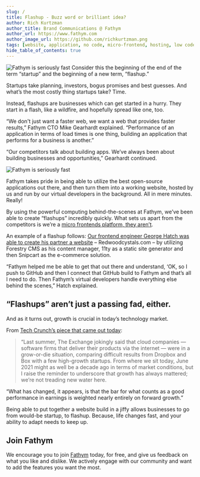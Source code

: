 ```yaml
---
slug: /
title: Flashup - Buzz word or brilliant idea? 
author: Rich Kurtzman
author_title: Brand Communications @ Fathym
author_url: https://www.fathym.com
author_image_url: https://github.com/richkurtzman.png
tags: [website, application, no code, micro-frontend, hosting, low code]
hide_table_of_contents: true
---
```


![Fathym is seriously fast](/img/ferrisbueller.jpg)
Consider this the beginning of the end of the term “startup” and the beginning of a new term, “flashup.” 

Startups take planning, investors, bogus promises and best guesses. And what’s the most costly thing startups take? Time.  

Instead, flashups are businesses which can get started in a hurry. They start in a flash, like a wildfire, and hopefully spread like one, too.  

“We don't just want a faster web, we want a web that provides faster results,” Fathym CTO Mike Gearhardt explained. “Performance of an application in terms of load times is one thing, building an application that performs for a business is another.” 

“Our competitors talk about building apps. We’ve always been about building businesses and opportunities,” Gearhardt continued. 

![Fathym is seriously fast](/img/MicrosoftTeams-image.png)

Fathym takes pride in being able to utilize the best open-source applications out there, and then turn them into a working website, hosted by us and run by our virtual developers in the background. All in mere minutes. Really! 

By using the powerful computing behind-the-scenes at Fathym, we’ve been able to create “flashups” incredibly quickly. What sets us apart from the competitors is we’re a [micro frontends platform, they aren’t](https://www.fathym.com/blog/articles/2022/february/2022-02-14-fathym-vs-netlify-and-vercel-micro-frontends).

An example of a flashup follows: [Our frontend engineer George Hatch was able to create his partner a website](https://www.fathym.com/blog/articles/2021/december/2021-12-30-How-to-host-an-ecommerce-site-with-fathym) – Redwoodcystals.com – by utilizing Forestry CMS as his content manager, 11ty as a static site generator and then Snipcart as the e-commerce solution.

“Fathym helped me be able to get that out there and understand, ‘OK, so I push to GitHub and then I connect that GitHub build to Fathym and that’s all I need to do. Then Fathym’s virtual developers handle everything else behind the scenes,” Hatch explained. 

## “Flashups” aren’t just a passing fad, either. 

And as it turns out, growth is crucial in today’s technology market. 

From [Tech Crunch’s piece that came out today](https://techcrunch.com/2022/02/18/for-startups-the-message-is-clear-grow-fast-or-die/): 

> “Last summer, The Exchange jokingly said that cloud companies — software firms that deliver their products via the internet — were in a grow-or-die situation, comparing difficult results from Dropbox and Box with a few high-growth startups. From where we sit today, June 2021 might as well be a decade ago in terms of market conditions, but I raise the reminder to underscore that growth has always mattered; we’re not treading new water here.

“What has changed, it appears, is that the bar for what counts as a good performance in earnings is weighted nearly entirely on forward growth.” 

Being able to put together a website build in a jiffy allows businesses to go from would-be startup, to flashup. Because, life changes fast, and your ability to adapt needs to keep up.  

## Join Fathym   

We encourage you to join [Fathym](https://auth.fathym.com/fathymcloudprd.onmicrosoft.com/oauth2/v2.0/authorize?p=b2c_1_sign_up_sign_in&client_id=98f014f1-2547-4bcc-a583-3edc8f1190f2&redirect_uri=https%3A%2F%2Fwww.lowcodeunit.com%2F.oauth%2FB2C_1_SIGN_UP_SIGN_IN&response_type=id_token&scope=openid%20profile&response_mode=form_post&nonce=637789907534834707.OWNhMWZkZGMtODQ2NC00YTg0LWFjZWQtYjlkNzg0YTIzMDhkYTcxMzVkZmYtN2E2Mi00ZDRlLWIxODQtZjMxMjBkNWI2OTEx&state=CfDJ8C5COa2dn0dMrEVjdLxcXm-FCakeBxrXIOHa_lF_u0ckh9rvLFuKJ30MWBprExUQA_N5HmWWWPdxqWlni-KFqpg_jVjPahrQdGw79U0sMBN8dTvgrlAMeT9--L-7VgMBsZfFPAho9dcKUN1jO6lAaxL13PM1_vGer-vJc6tcpigRpNr5jcHtitGIKjexLmQqkIslp3MFKCKAi-5IiVd3JbpibPm4gbmDQpYtgstmG9SSlpjvEqJk_2AIqtMHkiojK3kE4WSc5mcYS3FQ3hiRqVQRPlL3jI7U3bUsqGYtLuoJr_St6mGBbHvGmB6M0MCeFn_G5LDsRzyHZhBWf9a1qo6dktz_kEcsAahYPLWjAI_2&x-client-SKU=ID_NETSTANDARD2_0&x-client-ver=6.11.1.0) today, for free, and give us feedback on what you like and dislike. We actively engage with our community and want to add the features you want the most.  

